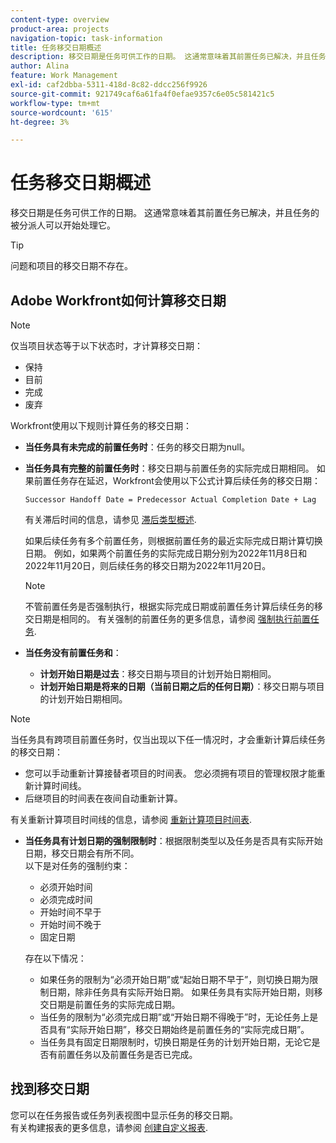 ```yaml
---
content-type: overview
product-area: projects
navigation-topic: task-information
title: 任务移交日期概述
description: 移交日期是任务可供工作的日期。 这通常意味着其前置任务已解决，并且任务的被分派人可以开始处理它。
author: Alina
feature: Work Management
exl-id: caf2dbba-5311-418d-8c82-ddcc256f9926
source-git-commit: 921749caf6a61fa4f0efae9357c6e05c581421c5
workflow-type: tm+mt
source-wordcount: '615'
ht-degree: 3%

---
```


# 任务移交日期概述

移交日期是任务可供工作的日期。 这通常意味着其前置任务已解决，并且任务的被分派人可以开始处理它。

>[!TIP]
>
>问题和项目的移交日期不存在。

## Adobe Workfront如何计算移交日期

>[!NOTE]
>
>仅当项目状态等于以下状态时，才计算移交日期：
>
>* 保持
>* 目前
>* 完成
>* 废弃
>


Workfront使用以下规则计算任务的移交日期：

* **当任务具有未完成的前置任务时**：任务的移交日期为null。
* **当任务具有完整的前置任务时**：移交日期与前置任务的实际完成日期相同。 如果前置任务存在延迟，Workfront会使用以下公式计算后续任务的移交日期：

   `Successor Handoff Date = Predecessor Actual Completion Date + Lag`

   有关滞后时间的信息，请参见 [滞后类型概述](../use-prdcssrs/lag-types.md).

   如果后续任务有多个前置任务，则根据前置任务的最近实际完成日期计算切换日期。 例如，如果两个前置任务的实际完成日期分别为2022年11月8日和2022年11月20日，则后续任务的移交日期为2022年11月20日。

   >[!NOTE]
   >
   >   不管前置任务是否强制执行，根据实际完成日期或前置任务计算后续任务的移交日期是相同的。 有关强制的前置任务的更多信息，请参阅 [强制执行前置任务](../use-prdcssrs/enforced-predecessors.md).


* **当任务没有前置任务和**：

   * **计划开始日期是过去**：移交日期与项目的计划开始日期相同。
   * **计划开始日期是将来的日期（当前日期之后的任何日期）**：移交日期与项目的计划开始日期相同。

>[!NOTE]
>
>当任务具有跨项目前置任务时，仅当出现以下任一情况时，才会重新计算后续任务的移交日期：
>
>* 您可以手动重新计算接替者项目的时间表。 您必须拥有项目的管理权限才能重新计算时间线。
>* 后继项目的时间表在夜间自动重新计算。
>
>有关重新计算项目时间线的信息，请参阅 [重新计算项目时间表](../../../manage-work/projects/manage-projects/recalculate-project-timeline.md).

* **当任务具有计划日期的强制限制时**：根据限制类型以及任务是否具有实际开始日期，移交日期会有所不同。\
   以下是对任务的强制约束：

   * 必须开始时间
   * 必须完成时间
   * 开始时间不早于
   * 开始时间不晚于
   * 固定日期

   存在以下情况：

   * 如果任务的限制为“必须开始日期”或“起始日期不早于”，则切换日期为限制日期，除非任务具有实际开始日期。 如果任务具有实际开始日期，则移交日期是前置任务的实际完成日期。
   * 当任务的限制为“必须完成日期”或“开始日期不得晚于”时，无论任务上是否具有“实际开始日期”，移交日期始终是前置任务的“实际完成日期”。
   * 当任务具有固定日期限制时，切换日期是任务的计划开始日期，无论它是否有前置任务以及前置任务是否已完成。


## 找到移交日期

您可以在任务报告或任务列表视图中显示任务的移交日期。\
有关构建报表的更多信息，请参阅 [创建自定义报表](../../../reports-and-dashboards/reports/creating-and-managing-reports/create-custom-report.md).
